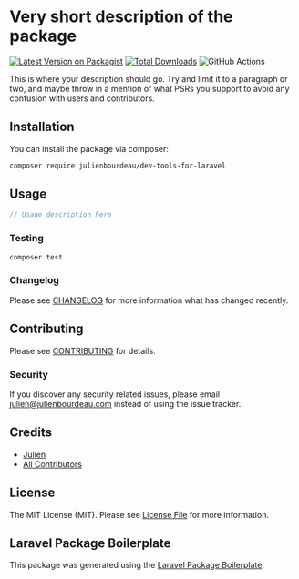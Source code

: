 # Very short description of the package

[![Latest Version on Packagist](https://img.shields.io/packagist/v/julienbourdeau/dev-tools-for-laravel.svg?style=flat-square)](https://packagist.org/packages/julienbourdeau/dev-tools-for-laravel)
[![Total Downloads](https://img.shields.io/packagist/dt/julienbourdeau/dev-tools-for-laravel.svg?style=flat-square)](https://packagist.org/packages/julienbourdeau/dev-tools-for-laravel)
![GitHub Actions](https://github.com/julienbourdeau/dev-tools-for-laravel/actions/workflows/main.yml/badge.svg)

This is where your description should go. Try and limit it to a paragraph or two, and maybe throw in a mention of what PSRs you support to avoid any confusion with users and contributors.

## Installation

You can install the package via composer:

```bash
composer require julienbourdeau/dev-tools-for-laravel
```

## Usage

```php
// Usage description here
```

### Testing

```bash
composer test
```

### Changelog

Please see [CHANGELOG](CHANGELOG.md) for more information what has changed recently.

## Contributing

Please see [CONTRIBUTING](CONTRIBUTING.md) for details.

### Security

If you discover any security related issues, please email julien@julienbourdeau.com instead of using the issue tracker.

## Credits

-   [Julien](https://github.com/julienbourdeau)
-   [All Contributors](../../contributors)

## License

The MIT License (MIT). Please see [License File](LICENSE.md) for more information.

## Laravel Package Boilerplate

This package was generated using the [Laravel Package Boilerplate](https://laravelpackageboilerplate.com).
